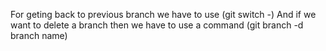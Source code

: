 For geting back to previous branch we have to use (git switch -)
And if we want to delete a branch then we have to use a command (git branch -d branch name)